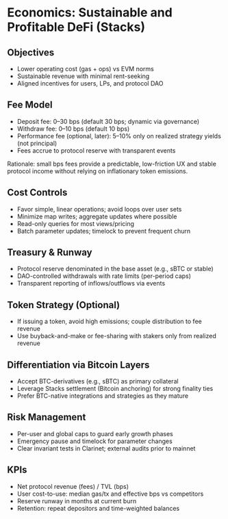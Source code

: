 # Economics: Sustainable and Profitable DeFi (Stacks)

## Objectives

- Lower operating cost (gas + ops) vs EVM norms
- Sustainable revenue with minimal rent-seeking
- Aligned incentives for users, LPs, and protocol DAO

## Fee Model

- Deposit fee: 0–30 bps (default 30 bps; dynamic via governance)
- Withdraw fee: 0–10 bps (default 10 bps)
- Performance fee (optional, later): 5–10% only on realized strategy yields (not principal)
- Fees accrue to protocol reserve with transparent events

Rationale: small bps fees provide a predictable, low-friction UX and stable protocol income without relying on inflationary token emissions.

## Cost Controls

- Favor simple, linear operations; avoid loops over user sets
- Minimize map writes; aggregate updates where possible
- Read-only queries for most views/pricing
- Batch parameter updates; timelock to prevent frequent churn

## Treasury & Runway

- Protocol reserve denominated in the base asset (e.g., sBTC or stable)
- DAO-controlled withdrawals with rate limits (per-period caps)
- Transparent reporting of inflows/outflows via events

## Token Strategy (Optional)

- If issuing a token, avoid high emissions; couple distribution to fee revenue
- Use buyback-and-make or fee-sharing with stakers only from realized revenue

## Differentiation via Bitcoin Layers

- Accept BTC-derivatives (e.g., sBTC) as primary collateral
- Leverage Stacks settlement (Bitcoin anchoring) for strong finality ties
- Prefer BTC-native integrations and strategies as they mature

## Risk Management

- Per-user and global caps to guard early growth phases
- Emergency pause and timelock for parameter changes
- Clear invariant tests in Clarinet; external audits prior to mainnet

## KPIs

- Net protocol revenue (fees) / TVL (bps)
- User cost-to-use: median gas/tx and effective bps vs competitors
- Reserve runway in months at current burn
- Retention: repeat depositors and time-weighted balances
